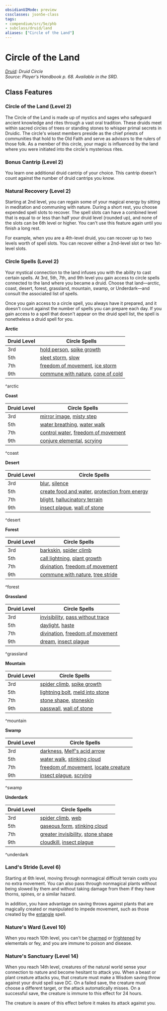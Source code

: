 ```yaml
---
obsidianUIMode: preview
cssclasses: json5e-class
tags:
- compendium/src/5e/phb
- subclass/druid/land
aliases: ["Circle of the Land"]
---
```

# Circle of the Land
*[Druid](druid.md): Druid Circle*  
*Source: Player's Handbook p. 68. Available in the SRD.*  


## Class Features

### Circle of the Land (Level 2)

The Circle of the Land is made up of mystics and sages who safeguard ancient knowledge and rites through a vast oral tradition. These druids meet within sacred circles of trees or standing stones to whisper primal secrets in Druidic. The circle's wisest members preside as the chief priests of communities that hold to the Old Faith and serve as advisors to the rulers of those folk. As a member of this circle, your magic is influenced by the land where you were initiated into the circle's mysterious rites.

### Bonus Cantrip (Level 2)

You learn one additional druid cantrip of your choice. This cantrip doesn't count against the number of druid cantrips you know.

### Natural Recovery (Level 2)

Starting at 2nd level, you can regain some of your magical energy by sitting in meditation and communing with nature. During a short rest, you choose expended spell slots to recover. The spell slots can have a combined level that is equal to or less than half your druid level (rounded up), and none of the slots can be 6th level or higher. You can't use this feature again until you finish a long rest.

For example, when you are a 4th-level druid, you can recover up to two levels worth of spell slots. You can recover either a 2nd-level slot or two 1st-level slots.

### Circle Spells (Level 2)

Your mystical connection to the land infuses you with the ability to cast certain spells. At 3rd, 5th, 7th, and 9th level you gain access to circle spells connected to the land where you became a druid. Choose that land—arctic, coast, desert, forest, grassland, mountain, swamp, or Underdark—and consult the associated list of spells.

Once you gain access to a circle spell, you always have it prepared, and it doesn't count against the number of spells you can prepare each day. If you gain access to a spell that doesn't appear on the druid spell list, the spell is nonetheless a druid spell for you.

**Arctic**

| Druid Level | Circle Spells |
|-------------|---------------|
| 3rd | [hold person](/3-Mechanics/CLI/spells/hold-person.md), [spike growth](/3-Mechanics/CLI/spells/spike-growth.md) |
| 5th | [sleet storm](/3-Mechanics/CLI/spells/sleet-storm.md), [slow](/3-Mechanics/CLI/spells/slow.md) |
| 7th | [freedom of movement](/3-Mechanics/CLI/spells/freedom-of-movement.md), [ice storm](/3-Mechanics/CLI/spells/ice-storm.md) |
| 9th | [commune with nature](/3-Mechanics/CLI/spells/commune-with-nature.md), [cone of cold](/3-Mechanics/CLI/spells/cone-of-cold.md) |
^arctic

**Coast**

| Druid Level | Circle Spells |
|-------------|---------------|
| 3rd | [mirror image](/3-Mechanics/CLI/spells/mirror-image.md), [misty step](/3-Mechanics/CLI/spells/misty-step.md) |
| 5th | [water breathing](/3-Mechanics/CLI/spells/water-breathing.md), [water walk](/3-Mechanics/CLI/spells/water-walk.md) |
| 7th | [control water](/3-Mechanics/CLI/spells/control-water.md), [freedom of movement](/3-Mechanics/CLI/spells/freedom-of-movement.md) |
| 9th | [conjure elemental](/3-Mechanics/CLI/spells/conjure-elemental.md), [scrying](/3-Mechanics/CLI/spells/scrying.md) |
^coast

**Desert**

| Druid Level | Circle Spells |
|-------------|---------------|
| 3rd | [blur](/3-Mechanics/CLI/spells/blur.md), [silence](/3-Mechanics/CLI/spells/silence.md) |
| 5th | [create food and water](/3-Mechanics/CLI/spells/create-food-and-water.md), [protection from energy](/3-Mechanics/CLI/spells/protection-from-energy.md) |
| 7th | [blight](/3-Mechanics/CLI/spells/blight.md), [hallucinatory terrain](/3-Mechanics/CLI/spells/hallucinatory-terrain.md) |
| 9th | [insect plague](/3-Mechanics/CLI/spells/insect-plague.md), [wall of stone](/3-Mechanics/CLI/spells/wall-of-stone.md) |
^desert

**Forest**

| Druid Level | Circle Spells |
|-------------|---------------|
| 3rd | [barkskin](/3-Mechanics/CLI/spells/barkskin.md), [spider climb](/3-Mechanics/CLI/spells/spider-climb.md) |
| 5th | [call lightning](/3-Mechanics/CLI/spells/call-lightning.md), [plant growth](/3-Mechanics/CLI/spells/plant-growth.md) |
| 7th | [divination](/3-Mechanics/CLI/spells/divination.md), [freedom of movement](/3-Mechanics/CLI/spells/freedom-of-movement.md) |
| 9th | [commune with nature](/3-Mechanics/CLI/spells/commune-with-nature.md), [tree stride](/3-Mechanics/CLI/spells/tree-stride.md) |
^forest

**Grassland**

| Druid Level | Circle Spells |
|-------------|---------------|
| 3rd | [invisibility](/3-Mechanics/CLI/spells/invisibility.md), [pass without trace](/3-Mechanics/CLI/spells/pass-without-trace.md) |
| 5th | [daylight](/3-Mechanics/CLI/spells/daylight.md), [haste](/3-Mechanics/CLI/spells/haste.md) |
| 7th | [divination](/3-Mechanics/CLI/spells/divination.md), [freedom of movement](/3-Mechanics/CLI/spells/freedom-of-movement.md) |
| 9th | [dream](/3-Mechanics/CLI/spells/dream.md), [insect plague](/3-Mechanics/CLI/spells/insect-plague.md) |
^grassland

**Mountain**

| Druid Level | Circle Spells |
|-------------|---------------|
| 3rd | [spider climb](/3-Mechanics/CLI/spells/spider-climb.md), [spike growth](/3-Mechanics/CLI/spells/spike-growth.md) |
| 5th | [lightning bolt](/3-Mechanics/CLI/spells/lightning-bolt.md), [meld into stone](/3-Mechanics/CLI/spells/meld-into-stone.md) |
| 7th | [stone shape](/3-Mechanics/CLI/spells/stone-shape.md), [stoneskin](/3-Mechanics/CLI/spells/stoneskin.md) |
| 9th | [passwall](/3-Mechanics/CLI/spells/passwall.md), [wall of stone](/3-Mechanics/CLI/spells/wall-of-stone.md) |
^mountain

**Swamp**

| Druid Level | Circle Spells |
|-------------|---------------|
| 3rd | [darkness](/3-Mechanics/CLI/spells/darkness.md), [Melf's acid arrow](/3-Mechanics/CLI/spells/melfs-acid-arrow.md) |
| 5th | [water walk](/3-Mechanics/CLI/spells/water-walk.md), [stinking cloud](/3-Mechanics/CLI/spells/stinking-cloud.md) |
| 7th | [freedom of movement](/3-Mechanics/CLI/spells/freedom-of-movement.md), [locate creature](/3-Mechanics/CLI/spells/locate-creature.md) |
| 9th | [insect plague](/3-Mechanics/CLI/spells/insect-plague.md), [scrying](/3-Mechanics/CLI/spells/scrying.md) |
^swamp

**Underdark**

| Druid Level | Circle Spells |
|-------------|---------------|
| 3rd | [spider climb](/3-Mechanics/CLI/spells/spider-climb.md), [web](/3-Mechanics/CLI/spells/web.md) |
| 5th | [gaseous form](/3-Mechanics/CLI/spells/gaseous-form.md), [stinking cloud](/3-Mechanics/CLI/spells/stinking-cloud.md) |
| 7th | [greater invisibility](/3-Mechanics/CLI/spells/greater-invisibility.md), [stone shape](/3-Mechanics/CLI/spells/stone-shape.md) |
| 9th | [cloudkill](/3-Mechanics/CLI/spells/cloudkill.md), [insect plague](/3-Mechanics/CLI/spells/insect-plague.md) |
^underdark

### Land's Stride (Level 6)

Starting at 6th level, moving through nonmagical difficult terrain costs you no extra movement. You can also pass through nonmagical plants without being slowed by them and without taking damage from them if they have thorns, spines, or a similar hazard.

In addition, you have advantage on saving throws against plants that are magically created or manipulated to impede movement, such as those created by the [entangle](/3-Mechanics/CLI/spells/entangle.md) spell.

### Nature's Ward (Level 10)

When you reach 10th level, you can't be [charmed](/3-Mechanics/CLI/rules/conditions.md#charmed) or [frightened](/3-Mechanics/CLI/rules/conditions.md#frightened) by elementals or fey, and you are immune to poison and disease.

### Nature's Sanctuary (Level 14)

When you reach 14th level, creatures of the natural world sense your connection to nature and become hesitant to attack you. When a beast or plant creature attacks you, that creature must make a Wisdom saving throw against your druid spell save DC. On a failed save, the creature must choose a different target, or the attack automatically misses. On a successful save, the creature is immune to this effect for 24 hours.

The creature is aware of this effect before it makes its attack against you.